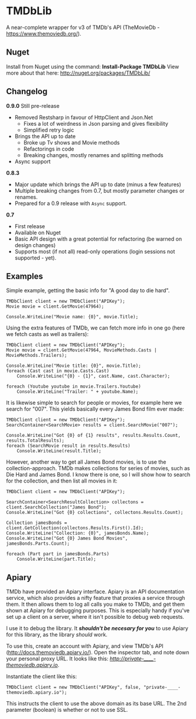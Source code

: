 TMDbLib
=======

A near-complete wrapper for v3 of TMDb's API (TheMovieDb - https://www.themoviedb.org/).

Nuget
-----

Install from Nuget using the command: **Install-Package TMDbLib**
View more about that here: http://nuget.org/packages/TMDbLib/

Changelog
---------

**0.9.0**
Still pre-release

 - Removed Restsharp in favour of HttpClient and Json.Net
   - Fixes a lot of weirdness in Json parsing and gives flexibility
   - Simplified retry logic
 - Brings the API up to date
   - Broke up Tv shows and Movie methods
   - Refactorings in code
   - Breaking changes, mostly renames and splitting methods
 - Async support

**0.8.3**

 - Major update which brings the API up to date (minus a few features)
 - Multiple breaking changes from 0.7, but mostly parameter changes or renames.
 - Prepared for a 0.9 release with `Async` support.

**0.7**

 - First release
 - Available on Nuget
 - Basic API design with a great potential for refactoring (be warned on design changes)
 - Supports most (if not all) read-only operations (login sessions not supported - yet).

Examples
--------

Simple example, getting the basic info for "A good day to die hard".

    TMDbClient client = new TMDbClient("APIKey");
    Movie movie = client.GetMovie(47964);
    
    Console.WriteLine("Movie name: {0}", movie.Title);

Using the extra features of TMDb, we can fetch more info in one go (here we fetch casts as well as trailers):

    TMDbClient client = new TMDbClient("APIKey");
    Movie movie = client.GetMovie(47964, MovieMethods.Casts | MovieMethods.Trailers);
    
    Console.WriteLine("Movie title: {0}", movie.Title);
    foreach (Cast cast in movie.Casts.Cast)
        Console.WriteLine("{0} - {1}", cast.Name, cast.Character);

    foreach (Youtube youtube in movie.Trailers.Youtube)
        Console.WriteLine("Trailer: " + youtube.Name);

It is likewise simple to search for people or movies, for example here we search for "007". This yields basically every James Bond film ever made:

    TMDbClient client = new TMDbClient("APIKey");
    SearchContainer<SearchMovie> results = client.SearchMovie("007");
    
    Console.WriteLine("Got {0} of {1} results", results.Results.Count, results.TotalResults);
    foreach (SearchMovie result in results.Results)
        Console.WriteLine(result.Title);

However, another way to get all James Bond movies, is to use the collection-approach. TMDb makes collections for series of movies, such as Die Hard and James Bond. I know there is one, so I will show how to search for the collection, and then list all movies in it:

    TMDbClient client = new TMDbClient("APIKey");
    
    SearchContainer<SearchResultCollection> collectons = client.SearchCollection("James Bond");
    Console.WriteLine("Got {0} collections", collectons.Results.Count);
    
    Collection jamesBonds = client.GetCollection(collectons.Results.First().Id);
    Console.WriteLine("Collection: {0}", jamesBonds.Name);
    Console.WriteLine("Got {0} James Bond Movies", jamesBonds.Parts.Count);
    
    foreach (Part part in jamesBonds.Parts)
        Console.WriteLine(part.Title);

Apiary
------

TMDb have provided an Apiary interface. Apiary is an API documentation service, which also provides a nifty feature that proxies a service through them. It then allows them to log all calls you make to TMDb, and get them shown at Apiary for debugging purposes. This is especially handy if you've set up a client on a server, where it isn't possible to debug web requests.

I use it to debug the library. It ***shouldn't be necesary for you*** to use Apiary for this library, as the library *should* work.

To use this, create an account with Apiary, and view TMDb's API (http://docs.themoviedb.apiary.io/). Open the inspector tab, and note down your personal proxy URL. It looks like this: *http://private-____-themoviedb.apiary.io*.

Instantiate the client like this:

    TMDbClient client = new TMDbClient("APIKey", false, "private-____-themoviedb.apiary.io");

This instructs the client to use the above domain as its base URL. The 2nd parameter (boolean) is whether or not to use SSL.
